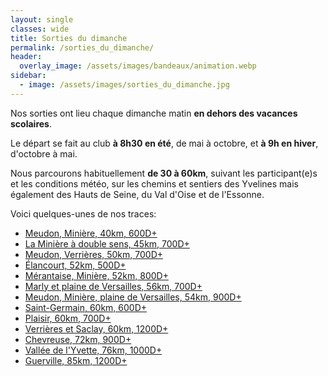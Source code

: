 ```yaml
---
layout: single
classes: wide
title: Sorties du dimanche
permalink: /sorties_du_dimanche/
header:
  overlay_image: /assets/images/bandeaux/animation.webp
sidebar:
  - image: /assets/images/sorties_du_dimanche.jpg
---
```


Nos sorties ont lieu chaque dimanche matin
**en dehors des vacances scolaires**.

Le départ se fait au club **à 8h30 en été**, de mai à octobre,
et **à 9h en hiver**, d'octobre à mai.

Nous parcourons habituellement **de 30 à 60km**, suivant les participant(e)s et les
conditions météo, sur les chemins et sentiers des Yvelines mais également des
Hauts de Seine, du Val d'Oise et de l'Essonne.

Voici quelques-unes de nos traces:

* [Meudon, Minière, 40km, 600D+](https://www.openrunner.com/route-details/11608354)
* [La Minière à double sens, 45km, 700D+](https://www.openrunner.com/route-details/14287723)
* [Meudon, Verrières, 50km, 700D+](https://www.openrunner.com/route-details/11913678)
* [Élancourt, 52km, 500D+](https://www.openrunner.com/route-details/11951331)
* [Mérantaise, Minière, 52km, 800D+](https://www.openrunner.com/route-details/11605536)
* [Marly et plaine de Versailles, 56km, 700D+](https://www.openrunner.com/route-details/10684100)
* [Meudon, Minière, plaine de Versailles, 54km, 900D+](https://www.openrunner.com/route-details/14428989)
* [Saint-Germain, 60km, 600D+](https://www.openrunner.com/route-details/12171704)
* [Plaisir, 60km, 700D+](https://www.openrunner.com/route-details/15631107)
* [Verrières et Saclay, 60km, 1200D+](https://www.openrunner.com/route-details/14346340)
* [Chevreuse, 72km, 900D+](https://www.openrunner.com/route-details/15346216)
* [Vallée de l'Yvette, 76km, 1000D+](https://www.openrunner.com/route-details/14397634)
* [Guerville, 85km, 1200D+](https://www.openrunner.com/route-details/14910286)
